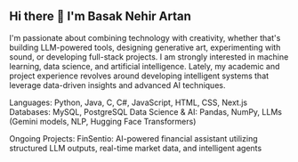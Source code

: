 ## Hi there 👋 I'm Basak Nehir Artan

I'm passionate about combining technology with creativity, whether that's building LLM-powered tools, designing generative art, experimenting with sound, or developing full-stack projects. 
I am strongly interested in machine learning, data science, and artificial intelligence. Lately, my academic and project experience revolves around developing intelligent systems that leverage data-driven insights and advanced AI techniques.

Languages: Python, Java, C, C#, JavaScript, HTML, CSS, Next.js 
Databases: MySQL, PostgreSQL
Data Science & AI: Pandas, NumPy, LLMs (Gemini models, NLP, Hugging Face Transformers)

Ongoing Projects:
FinSentio: AI-powered financial assistant utilizing structured LLM outputs, real-time market data, and intelligent agents

